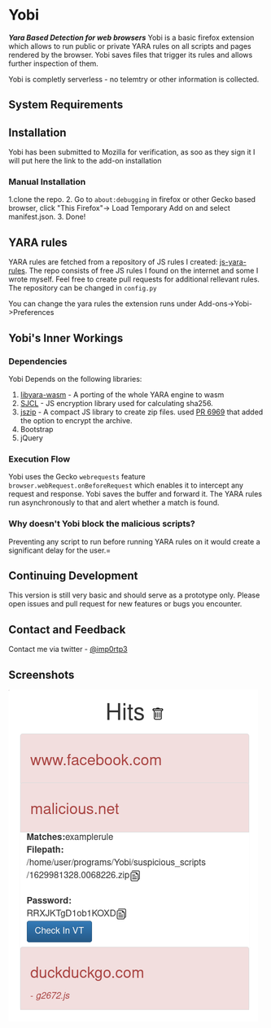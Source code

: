 # Yobi

***Yara Based Detection for web browsers***
Yobi is a basic firefox extension which allows to run public or private YARA rules on all scripts and pages rendered by the browser.
Yobi saves files that trigger its rules and allows further inspection of them.

Yobi is completly serverless - no telemtry or other information is collected.

## System Requirements

## Installation

Yobi has been submitted to Mozilla for verification, as soo as they sign it I will put here the link to the add-on installation

### Manual Installation

1.clone the repo.
2. Go to `about:debugging` in firefox or other Gecko based browser, click "This Firefox"-> Load Temporary Add on and select manifest.json.
3. Done!

## YARA rules

YARA rules are fetched from a repository of JS rules I created: [js-yara-rules](https://github.com/imp0rtp3/js-yara-rules/). The repo consists of free JS rules I found on the internet and some I wrote myself. Feel free to create pull requests for additional rellevant rules. 
The repository can be changed in `config.py`

You can change the yara rules the extension runs under Add-ons->Yobi->Preferences

## Yobi's Inner Workings

### Dependencies
Yobi Depends on the following libraries:
1. [libyara-wasm](https://github.com/mattnotmitt/libyara-wasm) - A porting of the whole YARA engine to wasm
2. [SJCL](https://github.com/bitwiseshiftleft/sjcl) - JS encryption library used for calculating sha256.
3. [jszip](https://github.com/Stuk/jszip) - A compact JS library to create zip files. used [PR 6969](https://github.com/Stuk/jszip/pull/696) that added the option to encrypt the archive.
4. Bootstrap
5. jQuery

### Execution Flow

Yobi uses the Gecko `webrequests` feature `browser.webRequest.onBeforeRequest` which enables it to intercept any request and response. Yobi saves the buffer and forward it. The YARA rules run asynchronously to that and alert whether a match is found.

### Why doesn't Yobi block the malicious scripts?

Preventing any script to run before running YARA rules on it would create a significant delay for the user.= 

## Continuing Development

This version is still very basic and should serve as a prototype only. Please open issues and pull request for new features or bugs you encounter.

## Contact and Feedback

Contact me via twitter - [@imp0rtp3](https://twitter.com/imp0rtp3/)

## Screenshots

![Yobi alerts Dashboard](https://raw.githubusercontent.com/imp0rtp3/Yobi/main/imgs/scr1.png)
